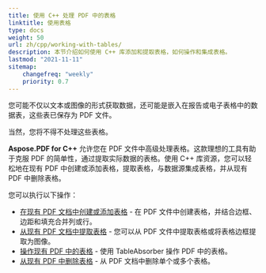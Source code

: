 ```yaml
---
title: 使用 C++ 处理 PDF 中的表格
linktitle: 使用表格
type: docs
weight: 50
url: zh/cpp/working-with-tables/
description: 本节介绍如何使用 C++ 库添加和提取表格，如何操作和集成表格。
lastmod: "2021-11-11"
sitemap:
    changefreq: "weekly"
    priority: 0.7
---
```


您可能不仅以文本或图像的形式获取数据，还可能是嵌入在报告或电子表格中的数据表，这些表已保存为 PDF 文件。

当然，您将不得不处理这些表格。

**Aspose.PDF for C++** 允许您在 PDF 文件中高级处理表格。这款理想的工具有助于克服 PDF 的简单性，通过提取实际数据的表格。使用 C++ 库资源，您可以轻松地在现有 PDF 中创建或添加表格，提取表格，与数据源集成表格，并从现有 PDF 中删除表格。

您可以执行以下操作：

- [在现有 PDF 文档中创建或添加表格](/pdf/cpp/add-table-in-existing-pdf-document/) - 在 PDF 文件中创建表格，并结合边框、边距和填充合并列或行。
- [从现有 PDF 文档中提取表格](/pdf/cpp/extract-table-from-existing-pdf-document/) - 您可以从 PDF 文件中提取表格或将表格边框提取为图像。
- [操作现有 PDF 中的表格](/pdf/cpp/manipulate-tables-in-existing-pdf/) - 使用 TableAbsorber 操作 PDF 中的表格。
- [从现有 PDF 中删除表格](/pdf/cpp/remove-tables-from-existing-pdf/) - 从 PDF 文档中删除单个或多个表格。